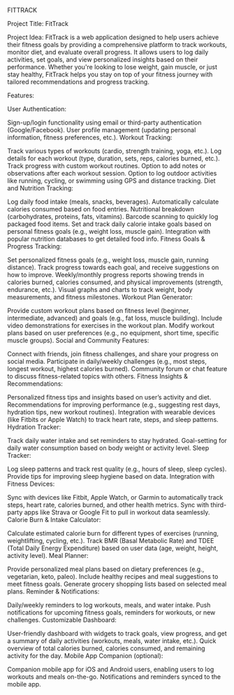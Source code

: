 FITTRACK

Project Title: FitTrack

Project Idea: FitTrack is a web application designed to help users achieve their fitness goals by providing a comprehensive platform to track workouts, monitor diet, and evaluate overall progress. It allows users to log daily activities, set goals, and view personalized insights based on their performance. Whether you're looking to lose weight, gain muscle, or just stay healthy, FitTrack helps you stay on top of your fitness journey with tailored recommendations and progress tracking.

Features:

User Authentication:

Sign-up/login functionality using email or third-party authentication (Google/Facebook). User profile management (updating personal information, fitness preferences, etc.). Workout Tracking:

Track various types of workouts (cardio, strength training, yoga, etc.). Log details for each workout (type, duration, sets, reps, calories burned, etc.). Track progress with custom workout routines. Option to add notes or observations after each workout session. Option to log outdoor activities like running, cycling, or swimming using GPS and distance tracking. Diet and Nutrition Tracking:

Log daily food intake (meals, snacks, beverages). Automatically calculate calories consumed based on food entries. Nutritional breakdown (carbohydrates, proteins, fats, vitamins). Barcode scanning to quickly log packaged food items. Set and track daily calorie intake goals based on personal fitness goals (e.g., weight loss, muscle gain). Integration with popular nutrition databases to get detailed food info. Fitness Goals & Progress Tracking:

Set personalized fitness goals (e.g., weight loss, muscle gain, running distance). Track progress towards each goal, and receive suggestions on how to improve. Weekly/monthly progress reports showing trends in calories burned, calories consumed, and physical improvements (strength, endurance, etc.). Visual graphs and charts to track weight, body measurements, and fitness milestones. Workout Plan Generator:

Provide custom workout plans based on fitness level (beginner, intermediate, advanced) and goals (e.g., fat loss, muscle building). Include video demonstrations for exercises in the workout plan. Modify workout plans based on user preferences (e.g., no equipment, short time, specific muscle groups). Social and Community Features:

Connect with friends, join fitness challenges, and share your progress on social media. Participate in daily/weekly challenges (e.g., most steps, longest workout, highest calories burned). Community forum or chat feature to discuss fitness-related topics with others. Fitness Insights & Recommendations:

Personalized fitness tips and insights based on user’s activity and diet. Recommendations for improving performance (e.g., suggesting rest days, hydration tips, new workout routines). Integration with wearable devices (like Fitbits or Apple Watch) to track heart rate, steps, and sleep patterns. Hydration Tracker:

Track daily water intake and set reminders to stay hydrated. Goal-setting for daily water consumption based on body weight or activity level. Sleep Tracker:

Log sleep patterns and track rest quality (e.g., hours of sleep, sleep cycles). Provide tips for improving sleep hygiene based on data. Integration with Fitness Devices:

Sync with devices like Fitbit, Apple Watch, or Garmin to automatically track steps, heart rate, calories burned, and other health metrics. Sync with third-party apps like Strava or Google Fit to pull in workout data seamlessly. Calorie Burn & Intake Calculator:

Calculate estimated calorie burn for different types of exercises (running, weightlifting, cycling, etc.). Track BMR (Basal Metabolic Rate) and TDEE (Total Daily Energy Expenditure) based on user data (age, weight, height, activity level). Meal Planner:

Provide personalized meal plans based on dietary preferences (e.g., vegetarian, keto, paleo). Include healthy recipes and meal suggestions to meet fitness goals. Generate grocery shopping lists based on selected meal plans. Reminder & Notifications:

Daily/weekly reminders to log workouts, meals, and water intake. Push notifications for upcoming fitness goals, reminders for workouts, or new challenges. Customizable Dashboard:

User-friendly dashboard with widgets to track goals, view progress, and get a summary of daily activities (workouts, meals, water intake, etc.). Quick overview of total calories burned, calories consumed, and remaining activity for the day. Mobile App Companion (optional):

Companion mobile app for iOS and Android users, enabling users to log workouts and meals on-the-go. Notifications and reminders synced to the mobile app.
